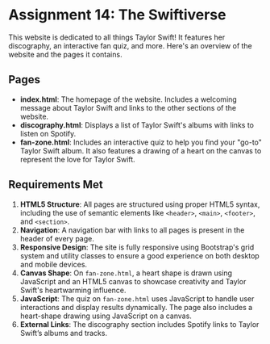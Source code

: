 # Assignment 14: The Swiftiverse

This website is dedicated to all things Taylor Swift! It features her discography, an interactive fan quiz, and more. Here's an overview of the website and the pages it contains.

## Pages
- **index.html**: The homepage of the website. Includes a welcoming message about Taylor Swift and links to the other sections of the website.
- **discography.html**: Displays a list of Taylor Swift's albums with links to listen on Spotify.
- **fan-zone.html**: Includes an interactive quiz to help you find your "go-to" Taylor Swift album. It also features a drawing of a heart on the canvas to represent the love for Taylor Swift.

## Requirements Met
1. **HTML5 Structure**: All pages are structured using proper HTML5 syntax, including the use of semantic elements like `<header>`, `<main>`, `<footer>`, and `<section>`.
2. **Navigation**: A navigation bar with links to all pages is present in the header of every page.
3. **Responsive Design**: The site is fully responsive using Bootstrap's grid system and utility classes to ensure a good experience on both desktop and mobile devices.
4. **Canvas Shape**: On `fan-zone.html`, a heart shape is drawn using JavaScript and an HTML5 canvas to showcase creativity and Taylor Swift's heartwarming influence.
5. **JavaScript**: The quiz on `fan-zone.html` uses JavaScript to handle user interactions and display results dynamically. The page also includes a heart-shape drawing using JavaScript on a canvas.
6. **External Links**: The discography section includes Spotify links to Taylor Swift’s albums and tracks.


